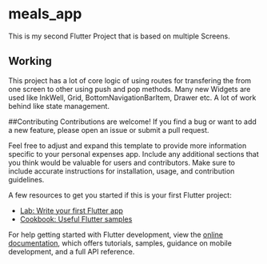 # meals_app

This is my second Flutter Project that is based on multiple Screens.

## Working

This project has a lot of core logic of using routes for transfering the from one screen to other using push and pop methods.
Many new Widgets are used like InkWell, Grid, BottomNavigationBarItem, Drawer etc.
A lot of work behind like state management.

##Contributing
Contributions are welcome! If you find a bug or want to add a new feature, please open an issue or submit a pull request.

Feel free to adjust and expand this template to provide more information specific to your personal expenses app. Include any additional sections that you think would be valuable for users and contributors. Make sure to include accurate instructions for installation, usage, and contribution guidelines.

A few resources to get you started if this is your first Flutter project:

- [Lab: Write your first Flutter app](https://docs.flutter.dev/get-started/codelab)
- [Cookbook: Useful Flutter samples](https://docs.flutter.dev/cookbook)

For help getting started with Flutter development, view the
[online documentation](https://docs.flutter.dev/), which offers tutorials,
samples, guidance on mobile development, and a full API reference.
